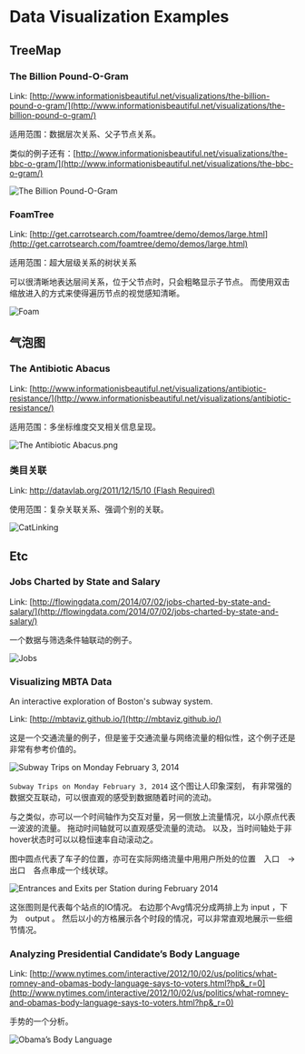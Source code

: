 # Data Visualization Examples

## TreeMap

### The Billion Pound-O-Gram

Link: [http://www.informationisbeautiful.net/visualizations/the-billion-pound-o-gram/](http://www.informationisbeautiful.net/visualizations/the-billion-pound-o-gram/)

适用范围：数据层次关系、父子节点关系。

类似的例子还有：[http://www.informationisbeautiful.net/visualizations/the-bbc-o-gram/](http://www.informationisbeautiful.net/visualizations/the-bbc-o-gram/)

![The Billion Pound-O-Gram](./1276_billion_pound_o_gram.png)

### FoamTree

Link: [http://get.carrotsearch.com/foamtree/demo/demos/large.html](http://get.carrotsearch.com/foamtree/demo/demos/large.html)

适用范围：超大层级关系的树状关系

可以很清晰地表达层间关系，位于父节点时，只会粗略显示子节点。
而使用双击缩放进入的方式来使得遍历节点的视觉感知清晰。

![Foam](./foam.png)

## 气泡图

### The Antibiotic Abacus

Link: [http://www.informationisbeautiful.net/visualizations/antibiotic-resistance/](http://www.informationisbeautiful.net/visualizations/antibiotic-resistance/)

适用范围：多坐标维度交叉相关信息呈现。

![The Antibiotic Abacus.png](./1276_Antibiotic_Abacus_july14.png)

### 类目关联

Link: [http://datavlab.org/2011/12/15/10 (Flash Required)](http://datavlab.org/2011/12/15/10)

使用范围：复杂关联关系、强调个别的关联。

![CatLinking](./catlinking.png)

## Etc

### Jobs Charted by State and Salary

Link: [http://flowingdata.com/2014/07/02/jobs-charted-by-state-and-salary/](http://flowingdata.com/2014/07/02/jobs-charted-by-state-and-salary/)

一个数据与筛选条件轴联动的例子。

![Jobs](./jobs.png)

### Visualizing MBTA Data

An interactive exploration of Boston's subway system.

Link: [http://mbtaviz.github.io/](http://mbtaviz.github.io/)

这是一个交通流量的例子，但是鉴于交通流量与网络流量的相似性，这个例子还是非常有参考价值的。

![Subway Trips on Monday February 3, 2014](./subway.png)

`Subway Trips on Monday February 3, 2014` 这个图让人印象深刻，
有非常强的数据交互联动，可以很直观的感受到数据随着时间的流动。

与之类似，亦可以一个时间轴作为交互对量，另一侧放上流量情况，以小原点代表一波波的流量。
拖动时间轴就可以直观感受流量的流动。
以及，当时间轴处于非hover状态时可以以稳恒速率自动滚动之。

图中圆点代表了车子的位置，亦可在实际网络流量中用用户所处的位置　入口　-> 出口　各点串成一个线状球。

![Entrances and Exits per Station during February 2014](./station.png)

这张图则是代表每个站点的IO情况。
右边那个Avg情况分成两排上为 input ，下为　output 。
然后以小的方格展示各个时段的情况，可以非常直观地展示一些细节情况。

### Analyzing Presidential Candidate’s Body Language

Link: [http://www.nytimes.com/interactive/2012/10/02/us/politics/what-romney-and-obamas-body-language-says-to-voters.html?hp&_r=0](http://www.nytimes.com/interactive/2012/10/02/us/politics/what-romney-and-obamas-body-language-says-to-voters.html?hp&_r=0)

手势的一个分析。

![Obama’s Body Language](./obama.png)

